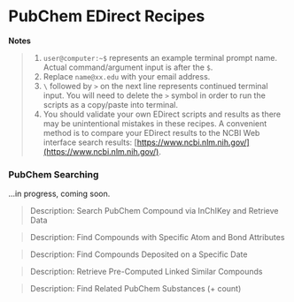 # PubChem EDirect Recipes

**Notes**

> 1. `user@computer:~$` represents an example terminal prompt name. Actual command/argument input is after the `$`.
> 2. Replace `name@xx.edu` with your email address.
> 3. `\` followed by `>` on the next line represents continued terminal input. You will need to delete the `>` symbol in order to run the scripts as a copy/paste into terminal.
> 4. You should validate your own EDirect scripts and results as there may be unintentional mistakes in these recipes. A convenient method is to compare your EDirect results to the NCBI Web interface search results: [https://www.ncbi.nlm.nih.gov/](https://www.ncbi.nlm.nih.gov/).

### PubChem Searching

...in progress, coming soon.

> Description: Search PubChem Compound via InChIKey and Retrieve Data


> Description: Find Compounds with Specific Atom and Bond Attributes


> Description: Find Compounds Deposited on a Specific Date


> Description: Retrieve Pre-Computed Linked Similar Compounds


> Description: Find Related PubChem Substances (+ count)

